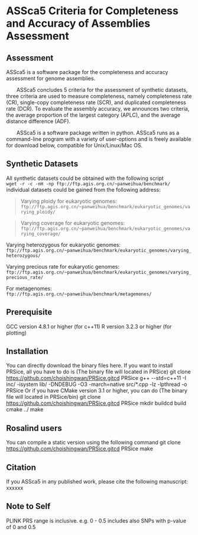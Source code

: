 # ASSca5 Criteria for Completeness and Accuracy of Assemblies Assessment
## Assessment
ASSca5 is a software package for the completeness and accuracy assessment for genome assemblies.  

&ensp;&ensp;&ensp;&ensp;ASSca5 concludes 5 criteria for the assessment of synthetic datasets, three criteria are used to measure completeness, namely completeness rate (CR), single-copy completeness rate (SCR), and duplicated completeness rate (DCR). To evaluate the assembly accuracy, we announces two criteria, the average proportion of the largest category (APLC), and the average distance difference (ADF).   

&ensp;&ensp;&ensp;&ensp;ASSca5 is a software package written in python. ASSca5 runs as a command-line program with a variety of user-options and is freely available for download below, compatible for Unix/Linux/Mac OS.  

## Synthetic Datasets
All synthetic datasets could be obtained with the following script  
``` wget -r -c -nH -np ftp://ftp.agis.org.cn/~panweihua/benchmark/ ```  
individual datasets could be gained from the following address:  
> Varying ploidy for eukaryotic genomes:
``` ftp://ftp.agis.org.cn/~panweihua/benchmark/eukaryotic_genomes/varying_ploidy/ ```

> Varying coverage for eukaryotic genomes:  
``` ftp://ftp.agis.org.cn/~panweihua/benchmark/eukaryotic_genomes/varying_coverage/ ```  

Varying heterozygous for eukaryotic genomes:  
``` ftp://ftp.agis.org.cn/~panweihua/benchmark/eukaryotic_genomes/varying_heterozygous/ ```  

Varying precious rate for eukaryotic genomes:  
``` ftp://ftp.agis.org.cn/~panweihua/benchmark/eukaryotic_genomes/varying_precious_rate/ ```  

For metagenomes:  
``` ftp://ftp.agis.org.cn/~panweihua/benchmark/metagemones/ ```  

## Prerequisite
GCC version 4.8.1 or higher (for c++11) R version 3.2.3 or higher (for plotting)

## Installation
You can directly download the binary files here. If you want to install PRSice, all you have to do is (The binary file will located in PRSice)
git clone https://github.com/choishingwan/PRSice.gitcd PRSice
g++ --std=c++11 -I inc/ -isystem lib/ -DNDEBUG -O3 -march=native src/*.cpp -lz -lpthread -o PRSice
Or if you have CMake version 3.1 or higher, you can do (The binary file will located in PRSice/bin)
git clone https://github.com/choishingwan/PRSice.gitcd PRSice
mkdir buildcd build
cmake ../
make

## Rosalind users
You can compile a static version using the following command
git clone https://github.com/choishingwan/PRSice.gitcd PRSice
make

## Citation
If you ASSca5 in any published work, please cite the following manuscript:
xxxxxx

## Note to Self
PLINK PRS range is inclusive. e.g. 0 - 0.5 includes also SNPs with p-value of 0 and 0.5
